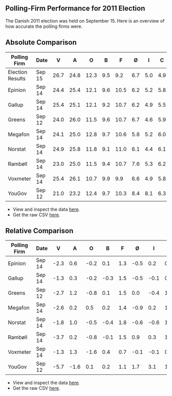 Polling-Firm Performance for 2011 Election
------------------------------------------
The Danish 2011 election was held on September 15. Here is an overview of how accurate the polling firms were.

Absolute Comparison
-------------------

Polling Firm     | Date   | V    | A    | O    | B   | F    | Ø   | I   | C   | K   | Lead | Reds | Blues
-----------------|--------|------|------|------|-----|------|-----|-----|-----|-----|------|------|------
Election Results | Sep 15 | 26.7 | 24.8 | 12.3 | 9.5 | 9.2  | 6.7 | 5.0 | 4.9 | 0.8 | 1.9  | 50.2 | 49.8
Epinion          | Sep 14 | 24.4 | 25.4 | 12.1 | 9.6 | 10.5 | 6.2 | 5.2 | 5.8 | 0.7 | 1.0  | 51.7 | 48.2
Gallup           | Sep 14 | 25.4 | 25.1 | 12.1 | 9.2 | 10.7 | 6.2 | 4.9 | 5.5 | 0.8 | 0.3  | 51.2 | 48.7
Greens           | Sep 12 | 24.0 | 26.0 | 11.5 | 9.6 | 10.7 | 6.7 | 4.6 | 5.9 | 0.8 | 2.0  | 53.0 | 46.8
Megafon          | Sep 14 | 24.1 | 25.0 | 12.8 | 9.7 | 10.6 | 5.8 | 5.2 | 6.0 | 0.8 | 0.9  | 51.1 | 48.9
Norstat          | Sep 14 | 24.9 | 25.8 | 11.8 | 9.1 | 11.0 | 6.1 | 4.4 | 6.1 | 0.8 | 0.9  | 52.0 | 48.0
Rambøll          | Sep 14 | 23.0 | 25.0 | 11.5 | 9.4 | 10.7 | 7.6 | 5.3 | 6.2 | 0.9 | 2.0  | 52.7 | 46.9
Voxmeter         | Sep 14 | 25.4 | 26.1 | 10.7 | 9.9 | 9.9  | 6.6 | 4.9 | 5.8 | 0.5 | 0.7  | 52.5 | 47.3
YouGov           | Sep 12 | 21.0 | 23.2 | 12.4 | 9.7 | 10.3 | 8.4 | 8.1 | 6.3 | 0.7 | 2.2  | 51.6 | 48.5

- View and inspect the data [here][view-absolute].
- Get the raw CSV [here][raw-absolute].

Relative Comparison
-------------------

Polling Firm | Date   |  V   |  A   |  O   |  B   | F   |  Ø   |  I   | C   |  K   |  Lead | Reds | Blues
-------------|--------|------|------|------|------|-----|------|------|-----|------|-------|------|------
Epinion      | Sep 14 | -2.3 |  0.6 | -0.2 |  0.1 | 1.3 | -0.5 |  0.2 | 0.9 | -0.1 | -0.9  | 1.5  | -1.6
Gallup       | Sep 14 | -1.3 |  0.3 | -0.2 | -0.3 | 1.5 | -0.5 | -0.1 | 0.6 |  0.0 | -1.6  | 1.0  | -1.1
Greens       | Sep 12 | -2.7 |  1.2 | -0.8 |  0.1 | 1.5 |  0.0 | -0.4 | 1.0 |  0.0 |  0.1  | 2.8  | -3.0
Megafon      | Sep 14 | -2.6 |  0.2 | 0.5  |  0.2 | 1.4 | -0.9 |  0.2 | 1.1 |  0.0 | -1.0  | 0.9  | -0.9
Norstat      | Sep 14 | -1.8 |  1.0 | -0.5 | -0.4 | 1.8 | -0.6 | -0.6 | 1.2 |  0.0 | -1.0  | 1.8  | -1.8
Rambøll      | Sep 14 | -3.7 |  0.2 | -0.8 | -0.1 | 1.5 |  0.9 |  0.3 | 1.3 |  0.1 |  0.1  | 2.5  | -2.9
Voxmeter     | Sep 14 | -1.3 |  1.3 | -1.6 |  0.4 | 0.7 | -0.1 | -0.1 | 0.9 | -0.3 | -1.2  | 2.3  | -2.5
YouGov       | Sep 12 | -5.7 | -1.6 | 0.1  |  0.2 | 1.1 |  1.7 |  3.1 | 1.4 | -0.1 |  0.3  | 1.4  | -1.3

- View and inspect the data [here][view-relative].
- Get the raw CSV [here][raw-relative].

[view-absolute]: https://github.com/ndarville/danish-polls/blob/master/election2011/benchmark-absolute.csv
[raw-absolute]: https://raw.githubusercontent.com/ndarville/danish-polls/master/election2011/benchmark-absolute.csv
[view-relative]: https://github.com/ndarville/danish-polls/blob/master/election2011/benchmark-relative.csv
[raw-relative]: https://raw.githubusercontent.com/ndarville/danish-polls/master/election2011/benchmark-relative.csv
